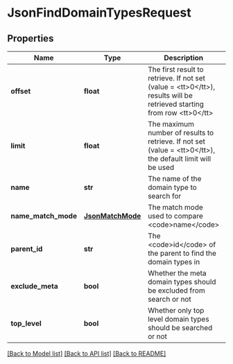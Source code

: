 # JsonFindDomainTypesRequest

## Properties
Name | Type | Description | Notes
------------ | ------------- | ------------- | -------------
**offset** | **float** | The first result to retrieve. If not set (value &#x3D; &lt;tt&gt;0&lt;/tt&gt;), results will be retrieved starting from row &lt;tt&gt;0&lt;/tt&gt; | [optional] 
**limit** | **float** | The maximum number of results to retrieve. If not set (value &#x3D; &lt;tt&gt;0&lt;/tt&gt;), the default limit will be used | [optional] 
**name** | **str** | The name of the domain type to search for | [optional] 
**name_match_mode** | [**JsonMatchMode**](JsonMatchMode.md) | The match mode used to compare &lt;code&gt;name&lt;/code&gt; | [optional] 
**parent_id** | **str** | The &lt;code&gt;id&lt;/code&gt; of the parent to find the domain types in | [optional] 
**exclude_meta** | **bool** | Whether the meta domain types should be excluded from search or not | [optional] 
**top_level** | **bool** | Whether only top level domain types should be searched or not | [optional] 

[[Back to Model list]](../README.md#documentation-for-models) [[Back to API list]](../README.md#documentation-for-api-endpoints) [[Back to README]](../README.md)


